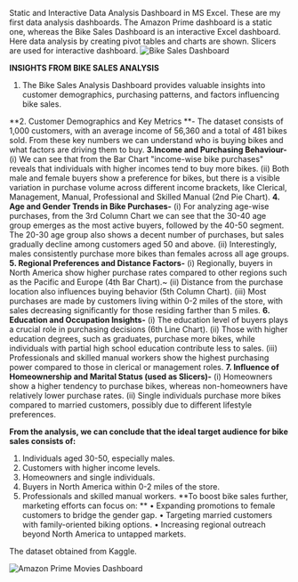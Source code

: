 Static and Interactive Data Analysis Dashboard in MS Excel.
These are my first data analysis dashboards.
The Amazon Prime dashboard is a static one, whereas the Bike Sales Dashboard is an interactive Excel dashboard.
Here data analysis by creating pivot tables and charts are shown. Slicers are used for interactive dashboard.
![Bike Sales Dashboard](https://github.com/user-attachments/assets/a6022018-625e-4534-a701-1dbc68b80d5e)

**INSIGHTS FROM BIKE SALES ANALYSIS**
1. The Bike Sales Analysis Dashboard provides valuable insights into customer demographics, purchasing patterns, and factors influencing bike sales.

**2. Customer Demographics and Key Metrics **- The dataset consists of 1,000 customers, with an average income of 56,360 and a total of 481 bikes sold. 
From these key numbers we can understand who is buying bikes and what factors are driving them to buy.
**3.Income and Purchasing Behaviour-** 
(i) We can see that from the Bar Chart "income-wise bike purchases" reveals that individuals with higher incomes tend to buy more bikes. 
(ii) Both male and female buyers show a preference for bikes, but there is a visible variation in purchase volume across different income brackets, like Clerical, Management, Manual, Professional and Skilled Manual (2nd Pie Chart).
**4. Age and Gender Trends in Bike Purchases-**
(i) For analyzing age-wise purchases, from the 3rd Column Chart we can see that the 30-40 age group emerges as the most active buyers, followed by the 40-50 segment. 
The 20-30 age group also shows a decent number of purchases, but sales gradually decline among customers aged 50 and above.
(ii) Interestingly, males consistently purchase more bikes than females across all age groups.
**5. Regional Preferences and Distance Factors-**
(i) Regionally, buyers in North America show higher purchase rates compared to other regions such as the Pacific and Europe (4th Bar Chart).~ (ii) Distance from the purchase location also influences buying behavior (5th Column Chart).
(iii) Most purchases are made by customers living within 0-2 miles of the store, with sales decreasing significantly for those residing farther than 5 miles.
**6. Education and Occupation Insights-**
(i) The education level of buyers plays a crucial role in purchasing decisions (6th Line Chart).
(ii) Those with higher education degrees, such as graduates, purchase more bikes, while individuals with partial high school education contribute less to sales.
(iii) Professionals and skilled manual workers show the highest purchasing power compared to those in clerical or management roles.
**7. Influence of Homeownership and Marital Status (used as Slicers)-**
(i) Homeowners show a higher tendency to purchase bikes, whereas non-homeowners have relatively lower purchase rates.
(ii) Single individuals purchase more bikes compared to married customers, possibly due to different lifestyle preferences.

**From the analysis, we can conclude that the ideal target audience for bike sales consists of:**
1.	Individuals aged 30-50, especially males.
2.	Customers with higher income levels.
3.	Homeowners and single individuals.
4.	Buyers in North America within 0-2 miles of the store.
5.	Professionals and skilled manual workers.
**To boost bike sales further, marketing efforts can focus on: **
•	Expanding promotions to female customers to bridge the gender gap. 
•	Targeting married customers with family-oriented biking options. 
•	Increasing regional outreach beyond North America to untapped markets. 

The dataset obtained from Kaggle.

![Amazon Prime Movies Dashboard](https://github.com/user-attachments/assets/ed4bc4db-aeea-4b4e-adce-4134d8e9bf8c)
